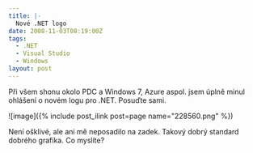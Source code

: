```yaml
---
title: |-
  Nové .NET logo
date: 2008-11-03T08:19:00Z
tags:
  - .NET
  - Visual Studio
  - Windows
layout: post
---
```

Při všem shonu okolo PDC a Windows 7, Azure aspol. jsem úplně minul ohlášení o novém logu pro .NET. Posuďte sami.

![image]({% include post_ilink post=page name="228560.png" %})

Není ošklivé, ale ani mě neposadilo na zadek. Takový dobrý standard dobrého grafika. Co myslíte?